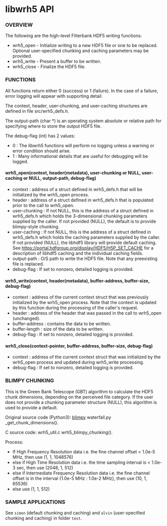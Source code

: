 # libwrh5 API

### OVERVIEW

The following are the high-level Filterbank HDF5 writing functions: 

* wrh5_open - Initialize writing to a new HDF5 file or one to be replaced. Optional user-specified chunking and caching parameters may be provided.
* wrh5_write - Present a buffer to be written.
* wrh5_close - Finalize the HDF5 file.

### FUNCTIONS

All functions return either 0 (success) or 1 (failure).  In the case of a failure, error logging will appear with supporting detail.

The context, header, user-chunking, and user-caching structures are defined in file src/wrh5_defs.h.

The output-path (char *) is an operating system absolute or relative path for specifying where to store the output HDF5 file.

The debug-flag (int) has 2 values:
* 0 : The libwrh5 functions will perform no logging unless a warning or error condition should arise.
* 1 : Many informational details that are useful for debugging will be logged.

#### wrh5_open(context, header(metadata), user-chunking or NULL, user-caching or NULL, output-path, debug-flag)

* context : address of a struct defined in wrh5_defs.h that will be initialized by the wrh5_open process.
* header : address of a struct defined in wrh5_defs.h that is populated prior to the call to wrh5_open.
* user-chunking : If not NULL, this is the address of a struct defined in wrh5_defs.h which holds the 3-dimensional chunking parameters supplied by the caller.  If not provided (NULL), the default is to provide blimpy-style chunking.
* user-caching : If not NULL, this is the address of a struct defined in wrh5_defs.h which holds the caching parameters supplied by the caller.  If not provided (NULL), the libhdf5 library will provide default caching. See https://portal.hdfgroup.org/display/HDF5/H5P_SET_CACHE for a description of libhdf5 caching and the individual caching fields.
* output-path : O/S path to write the HDF5 file.  Note that any preexisting file is replaced.
* debug-flag : If set to nonzero, detailed logging is provided.

#### wrh5_write(context, header(metadata), buffer-address, buffer-size, debug-flag)

* context : address of the current context struct that was previously initialized by the wrh5_open process.  Note that the context is updated by this function during the processing of the caller's request.
* header : address of the header that was passed in the call to wrh5_open (unchanged).
* buffer-address : contains the data to be written.
* buffer-length : size of the data to be written.
* debug-flag : If set to nonzero, detailed logging is provided.

#### wrh5_close(context-pointer, buffer-address, buffer-size, debug-flag)

* context : address of the current context struct that was initialized by the wrh5_open process and updated during wrh5_write processing.
* debug-flag : If set to nonzero, detailed logging is provided.

### BLIMPY CHUNKING

This is the Green Bank Telescope (GBT) algorithm to calculate the HDF5 chunk dimensions, depending on the perceived file category.  If the user does not provide a chunking parameter structure (NULL), this algorithm is used to provide a default.

Original source code (Python3): [blimpy](https://github.com/UCBerkeleySETI/blimpy) waterfall.py _get_chunk_dimensions().

C source code: wrh5_util.c wrh5_blimpy_chunking().

Process:
* If High Frequency Resolution data i.e. the fine channel offset < 1.0e-5 MHz, then use (1, 1, 1048576)
* else if High Time Resolution data i.e. the time sampling interval is < 1.0e-3 sec, then use (2048, 1, 512)
* else if Intermediate Frequency Resolution data i.e. the fine channel offset is in the interval {1.0e-5 MHz : 1.0e-2 MHz}, then use (10, 1, 65536)
* else use (1, 1, 512)

### SAMPLE APPLICATIONS

See ```simon``` (default chunking and caching) and ```alvin``` (user-specified chunking and caching) in folder ```test```.
